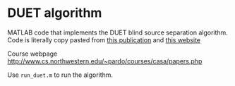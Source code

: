 DUET algorithm
==============

MATLAB code that implements the DUET blind source separation algorithm.
Code is literally copy pasted from [this publication](http://link.springer.com/chapter/10.1007%2F978-1-4020-6479-1_8#page-1) and [this website](http://eleceng.ucd.ie/~srickard/bss.html)


Course webpage http://www.cs.northwestern.edu/~pardo/courses/casa/papers.php

Use `run_duet.m` to run the algorithm.